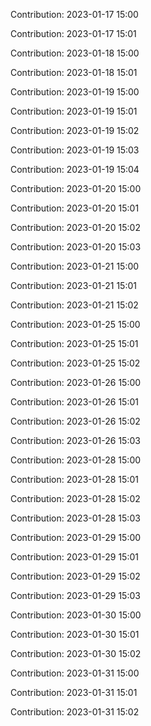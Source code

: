 Contribution: 2023-01-17 15:00

Contribution: 2023-01-17 15:01

Contribution: 2023-01-18 15:00

Contribution: 2023-01-18 15:01

Contribution: 2023-01-19 15:00

Contribution: 2023-01-19 15:01

Contribution: 2023-01-19 15:02

Contribution: 2023-01-19 15:03

Contribution: 2023-01-19 15:04

Contribution: 2023-01-20 15:00

Contribution: 2023-01-20 15:01

Contribution: 2023-01-20 15:02

Contribution: 2023-01-20 15:03

Contribution: 2023-01-21 15:00

Contribution: 2023-01-21 15:01

Contribution: 2023-01-21 15:02

Contribution: 2023-01-25 15:00

Contribution: 2023-01-25 15:01

Contribution: 2023-01-25 15:02

Contribution: 2023-01-26 15:00

Contribution: 2023-01-26 15:01

Contribution: 2023-01-26 15:02

Contribution: 2023-01-26 15:03

Contribution: 2023-01-28 15:00

Contribution: 2023-01-28 15:01

Contribution: 2023-01-28 15:02

Contribution: 2023-01-28 15:03

Contribution: 2023-01-29 15:00

Contribution: 2023-01-29 15:01

Contribution: 2023-01-29 15:02

Contribution: 2023-01-29 15:03

Contribution: 2023-01-30 15:00

Contribution: 2023-01-30 15:01

Contribution: 2023-01-30 15:02

Contribution: 2023-01-31 15:00

Contribution: 2023-01-31 15:01

Contribution: 2023-01-31 15:02

